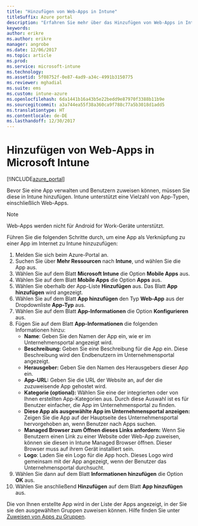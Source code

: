 ```yaml
---
title: "Hinzufügen von Web-Apps in Intune"
titleSuffix: Azure portal
description: "Erfahren Sie mehr über das Hinzufügen von Web-Apps in Intune.\""
keywords: 
author: erikre
ms.author: erikre
manager: angrobe
ms.date: 12/06/2017
ms.topic: article
ms.prod: 
ms.service: microsoft-intune
ms.technology: 
ms.assetid: 5f08752f-0e87-4ad9-a34c-4991b3150775
ms.reviewer: mghadial
ms.suite: ems
ms.custom: intune-azure
ms.openlocfilehash: 6da1441b16a43b5e22bedd9e87970f3388b11b9e
ms.sourcegitcommit: a3a744ea55f38a360ca9f788c77a5b3018d1add5
ms.translationtype: HT
ms.contentlocale: de-DE
ms.lasthandoff: 12/30/2017
---
```

# <a name="how-to-add-web-apps-to-microsoft-intune"></a>Hinzufügen von Web-Apps in Microsoft Intune

[!INCLUDE[azure_portal](./includes/azure_portal.md)]

Bevor Sie eine App verwalten und Benutzern zuweisen können, müssen Sie diese in Intune hinzufügen. Intune unterstützt eine Vielzahl von App-Typen, einschließlich Web-Apps.

> [!Note]
> Web-Apps werden nicht für Android for Work-Geräte unterstützt.

Führen Sie die folgenden Schritte durch, um eine App als Verknüpfung zu einer App im Internet zu Intune hinzuzufügen:

1. Melden Sie sich beim Azure-Portal an.
2. Suchen Sie über **Mehr Ressourcen** nach **Intune**, und wählen Sie die App aus.
3. Wählen Sie auf dem Blatt **Microsoft Intune** die Option **Mobile Apps** aus.
4. Wählen Sie auf dem Blatt **Mobile Apps** die Option **Apps** aus.
5. Wählen Sie oberhalb der App-Liste **Hinzufügen** aus. Das Blatt **App hinzufügen** wird angezeigt.
6. Wählen Sie auf dem Blatt **App hinzufügen** den Typ **Web-App** aus der Dropdownliste **App-Typ** aus.
7. Wählen Sie auf dem Blatt **App-Informationen** die Option **Konfigurieren** aus.
8. Fügen Sie auf dem Blatt **App-Informationen** die folgenden Informationen hinzu:
    - **Name**: Geben Sie den Namen der App ein, wie er im Unternehmensportal angezeigt wird.
    - **Beschreibung:** Geben Sie eine Beschreibung für die App ein. Diese Beschreibung wird den Endbenutzern im Unternehmensportal angezeigt.
    - **Herausgeber:** Geben Sie den Namen des Herausgebers dieser App ein.
    - **App-URL:** Geben Sie die URL der Website an, auf der die zuzuweisende App gehostet wird.
    - **Kategorie (optional):** Wählen Sie eine der integrierten oder von Ihnen erstellten App-Kategorien aus. Durch diese Auswahl ist es für Benutzer einfacher, die App im Unternehmensportal zu finden.
    - **Diese App als ausgewählte App im Unternehmensportal anzeigen:** Zeigen Sie die App auf der Hauptseite des Unternehmensportal hervorgehoben an, wenn Benutzer nach Apps suchen.
    - **Managed Browser zum Öffnen dieses Links anfordern:** Wenn Sie Benutzern einen Link zu einer Website oder Web-App zuweisen, können sie diesen in Intune Managed Browser öffnen. Dieser Browser muss auf ihrem Gerät installiert sein.
    - **Logo**: Laden Sie ein Logo für die App hoch. Dieses Logo wird gemeinsam mit der App angezeigt, wenn der Benutzer das Unternehmensportal durchsucht.
9. Wählen Sie dann auf dem Blatt **Informationen hinzufügen** die Option **OK** aus.
10. Wählen Sie anschließend **Hinzufügen** auf dem Blatt **App hinzufügen** aus.

Die von Ihnen erstellte App wird in der Liste der Apps angezeigt, in der Sie sie den ausgewählten Gruppen zuweisen können. Hilfe finden Sie unter [Zuweisen von Apps zu Gruppen](apps-deploy.md).